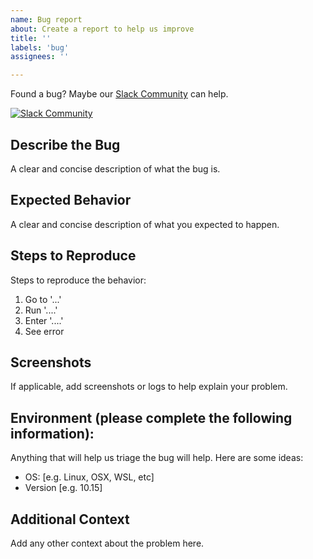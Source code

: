```yaml
---
name: Bug report
about: Create a report to help us improve
title: ''
labels: 'bug'
assignees: ''

---
```


Found a bug? Maybe our [Slack Community](https://cloudposse.com/slack) can help.

[![Slack Community](https://slack.cloudposse.com/for-the-badge.svg)](https://cloudposse.com/slack)

## Describe the Bug
A clear and concise description of what the bug is.

## Expected Behavior
A clear and concise description of what you expected to happen.

## Steps to Reproduce
Steps to reproduce the behavior:
1. Go to '...'
2. Run '....'
3. Enter '....'
4. See error

## Screenshots
If applicable, add screenshots or logs to help explain your problem.

## Environment (please complete the following information):

Anything that will help us triage the bug will help. Here are some ideas:
 - OS: [e.g. Linux, OSX, WSL, etc]
 - Version [e.g. 10.15]

## Additional Context
Add any other context about the problem here.
